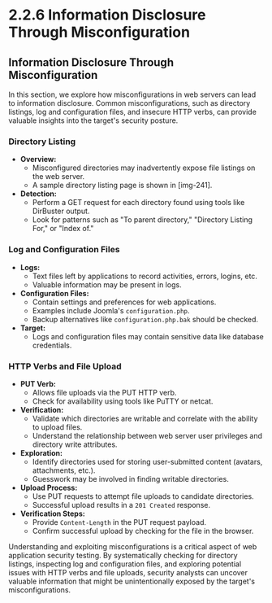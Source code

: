 # 2.2.6 Information Disclosure Through Misconfiguration

## Information Disclosure Through Misconfiguration

In this section, we explore how misconfigurations in web servers can lead to information disclosure. Common misconfigurations, such as directory listings, log and configuration files, and insecure HTTP verbs, can provide valuable insights into the target's security posture.

### **Directory Listing**

* **Overview:**
  * Misconfigured directories may inadvertently expose file listings on the web server.
  * A sample directory listing page is shown in \[img-241].
* **Detection:**
  * Perform a GET request for each directory found using tools like DirBuster output.
  * Look for patterns such as "To parent directory," "Directory Listing For," or "Index of."

### **Log and Configuration Files**

* **Logs:**
  * Text files left by applications to record activities, errors, logins, etc.
  * Valuable information may be present in logs.
* **Configuration Files:**
  * Contain settings and preferences for web applications.
  * Examples include Joomla's `configuration.php`.
  * Backup alternatives like `configuration.php.bak` should be checked.
* **Target:**
  * Logs and configuration files may contain sensitive data like database credentials.

### **HTTP Verbs and File Upload**

* **PUT Verb:**
  * Allows file uploads via the PUT HTTP verb.
  * Check for availability using tools like PuTTY or netcat.
* **Verification:**
  * Validate which directories are writable and correlate with the ability to upload files.
  * Understand the relationship between web server user privileges and directory write attributes.
* **Exploration:**
  * Identify directories used for storing user-submitted content (avatars, attachments, etc.).
  * Guesswork may be involved in finding writable directories.
* **Upload Process:**
  * Use PUT requests to attempt file uploads to candidate directories.
  * Successful upload results in a `201 Created` response.
* **Verification Steps:**
  * Provide `Content-Length` in the PUT request payload.
  * Confirm successful upload by checking for the file in the browser.

Understanding and exploiting misconfigurations is a critical aspect of web application security testing. By systematically checking for directory listings, inspecting log and configuration files, and exploring potential issues with HTTP verbs and file uploads, security analysts can uncover valuable information that might be unintentionally exposed by the target's misconfigurations.
